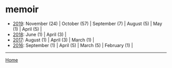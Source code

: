# memoir

  * [2019](./memoir-2019.md): 
      November (24) | 
      October (57) | 
      September (7) | 
      August (5) | 
      May (1) | 
      April (5) | 
  * [2018](./memoir-2018.md): 
      June (1) | 
      April (3) | 
  * [2017](./memoir-2017.md): 
      August (1) | 
      April (3) | 
      March (1) | 
  * [2016](./memoir-2016.md): 
      September (1) | 
      April (5) | 
      March (5) | 
      February (1) | 

----

[Home](../)
